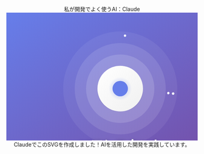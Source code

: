 <div align="center">
私が開発でよく使うAI：Claude
<svg width="600" height="400" xmlns="http://www.w3.org/2000/svg">
  <defs>
    <linearGradient id="bgGradient" x1="0%" y1="0%" x2="100%" y2="100%">
      <stop offset="0%" style="stop-color:#667eea;stop-opacity:1" />
      <stop offset="100%" style="stop-color:#764ba2;stop-opacity:1" />
    </linearGradient>
    <linearGradient id="coreGradient" x1="0%" y1="0%" x2="100%" y2="100%">
      <stop offset="0%" style="stop-color:#ffffff;stop-opacity:1" />
      <stop offset="100%" style="stop-color:#f0f0f0;stop-opacity:1" />
    </linearGradient>
    <radialGradient id="glowGradient">
      <stop offset="0%" style="stop-color:#667eea;stop-opacity:0.8" />
      <stop offset="100%" style="stop-color:#667eea;stop-opacity:0" />
    </radialGradient>
  </defs>
  <rect width="600" height="400" fill="url(#bgGradient)"/>
  <circle cx="300" cy="200" r="150" fill="rgba(255,255,255,0.1)" opacity="0.7">
    <animate attributeName="r" values="150;155;150" dur="3s" repeatCount="indefinite"/>
    <animate attributeName="opacity" values="0.6;0.8;0.6" dur="3s" repeatCount="indefinite"/>
  </circle>
  <circle cx="300" cy="200" r="120" fill="rgba(255,255,255,0.15)" opacity="0.7">
    <animate attributeName="r" values="120;125;120" dur="3s" begin="0.5s" repeatCount="indefinite"/>
    <animate attributeName="opacity" values="0.6;0.8;0.6" dur="3s" begin="0.5s" repeatCount="indefinite"/>
  </circle>
  <circle cx="300" cy="200" r="90" fill="rgba(255,255,255,0.2)" opacity="0.7">
    <animate attributeName="r" values="90;95;90" dur="3s" begin="1s" repeatCount="indefinite"/>
    <animate attributeName="opacity" values="0.6;0.8;0.6" dur="3s" begin="1s" repeatCount="indefinite"/>
  </circle>
  <ellipse cx="300" cy="205" rx="60" ry="55" fill="rgba(0,0,0,0.2)" opacity="0.3"/>
  <circle cx="300" cy="200" r="60" fill="url(#coreGradient)" filter="url(#shadow)">
    <animate attributeName="cy" values="200;195;200" dur="4s" repeatCount="indefinite"/>
  </circle>
  <circle cx="300" cy="200" r="20" fill="#667eea">
    <animate attributeName="cy" values="200;195;200" dur="4s" repeatCount="indefinite"/>
    <animate attributeName="r" values="20;22;20" dur="2s" repeatCount="indefinite"/>
  </circle>
  <circle cx="300" cy="200" r="30" fill="url(#glowGradient)" opacity="0.6">
    <animate attributeName="cy" values="200;195;200" dur="4s" repeatCount="indefinite"/>
    <animate attributeName="r" values="30;35;30" dur="2s" repeatCount="indefinite"/>
  </circle>
  <circle cx="440" cy="200" r="3" fill="white">
    <animateTransform attributeName="transform" type="rotate" from="0 300 200" to="360 300 200" dur="8s" repeatCount="indefinite"/>
  </circle>
  <circle cx="160" cy="200" r="3" fill="white">
    <animateTransform attributeName="transform" type="rotate" from="90 300 200" to="450 300 200" dur="8s" repeatCount="indefinite"/>
  </circle>
  <circle cx="300" cy="60" r="3" fill="white">
    <animateTransform attributeName="transform" type="rotate" from="180 300 200" to="540 300 200" dur="8s" repeatCount="indefinite"/>
  </circle>
  <circle cx="300" cy="340" r="3" fill="white">
    <animateTransform attributeName="transform" type="rotate" from="270 300 200" to="630 300 200" dur="8s" repeatCount="indefinite"/>
  </circle>
  <circle cx="390" cy="110" r="3" fill="white">
    <animateTransform attributeName="transform" type="rotate" from="45 300 200" to="405 300 200" dur="8s" repeatCount="indefinite"/>
  </circle>
  <text x="300" y="360" font-family="'Segoe UI', Arial, sans-serif" font-size="32" fill="white" text-anchor="middle" font-weight="bold" style="text-shadow: 0 2px 10px rgba(0,0,0,0.3)">AIアシスタント</text>
  <text x="300" y="385" font-family="'Segoe UI', Arial, sans-serif" font-size="18" fill="rgba(255,255,255,0.9)" text-anchor="middle">いつでもお手伝いします</text>
</svg>
ClaudeでこのSVGを作成しました！AIを活用した開発を実践しています。
</div>
